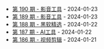 * [第 190 期 - 影音工具](https://day.tsq360.cf/posts/190-影音工具) - 2024-01-23
* [第 189 期 - 影音工具](https://day.tsq360.cf/posts/189-影音工具) - 2024-01-23
* [第 188 期 - 黑软精选](https://day.tsq360.cf/posts/188-黑软精选) - 2024-01-22
* [第 187 期 - AI工具](https://day.tsq360.cf/posts/187-AI工具) - 2024-01-22
* [第 186 期 - 视频剪辑](https://day.tsq360.cf/posts/186-视频剪辑) - 2024-01-21
